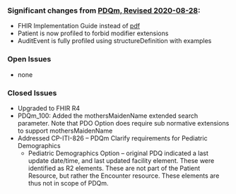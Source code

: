 
### Significant changes from [PDQm, Revised 2020-08-28](https://www.ihe.net/uploadedFiles/Documents/ITI/IHE_ITI_Suppl_PDQm.pdf):
- FHIR Implementation Guide instead of [pdf](https://www.ihe.net/uploadedFiles/Documents/ITI/IHE_ITI_Suppl_PDQm.pdf)
- Patient is now profiled to forbid modifier extensions
- AuditEvent is fully profiled using structureDefinition with examples

### Open Issues

- none

### Closed Issues

- Upgraded to FHIR R4
- PDQm_100: Added the mothersMaidenName extended search parameter. Note that PDO Option does require sub normative extensions to support mothersMaidenName
- Addressed CP-ITI-826 – PDQm Clarify requirements for Pediatric Demographics
  -	Pediatric Demographics Option – original PDQ indicated a last update date/time, and last updated facility element. These were identified as R2 elements. These are not part of the Patient Resource, but rather the Encounter resource. These elements are thus not in scope of PDQm.

